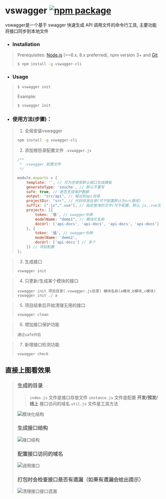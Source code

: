 # vswagger [![npm package](https://img.shields.io/npm/v/vue-cli.svg)](https://www.npmjs.com/package/vswagger-cli)
vswagger是一个基于 swagger 快速生成 API 调用文件的命令行工具, 主要功能将接口同步到本地文件

* ### Installation
> Prerequisites: [Node.js](https://nodejs.org/en/) (>=6.x, 8.x preferred), npm version 3+ and [Git](https://git-scm.com/).
>
> ``` bash
> $ npm install -g vswagger-cli
> ```

* ### Usage

> ``` bash
> $ vswagger init
> ```
>
> Example:
>
> ``` bash
> $ vswagger init
> ```

* ### 使用方法(步骤)：
> 1. 全局安装vswagger
> ```bash
> npm install -g vswagger-cli
> ```
>
> 2. 添加根目录配置文件 `.vswagger.js`
>
>
> ```javascript
> /**
>  * .vswagger 配置文件
>  */
>
> module.exports = {
>     template: '', // 可为空使用默认接口生成模板
>     generateType: 'souche', // 默认不要写
>     safe: true, // 是否生成保护数据
>     output: "src/api", // 输出到api目录
>     projectDir: "src", // 代码存放目录(可不配置默认为src路径)
>     suffix: [".js",".vue"], // 指定查询的文件(可不配置，默认.js,.vue文件)
>     projects: [{
>         token: '值', // swagger令牌
>         modelName: "demo1", // 模块化名称
>         docUrl: ['api-docs', 'api-docs', 'api-docs', 'api-docs']  // swagger base-url
>     }, {
>         token: '值', // swagger令牌
>         modelName: 'demo2',
>         docUrl: ['api-docs'] // 多个
>     }] // 项目配置
> };
> ```


> 3. 生成接口
> ```
> vswagger init
> ```

> 4. 只更新/生成某个模块的接口
> ```
> vswagger init 项目目录(.vswagger.js目录) 模块名称(a模块,b模块,c模块)
> vswagger init ./ a
> ```

> 5. 项目结束后开始清理无用的接口
> ```
> vswagger clean
> ```

> 6. 增加接口保护功能
> ```
> 通过safe开启
> ```

> 7. 新增接口检测功能
> ```
> vswagger check
> ```

## 直接上图看效果
>
> ### 生成的目录
>
>>  `index.js` 文件是接口存放文件
>>  `instance.js` 文件是配置 **开发/预发/线上** 接口访问的域名
>>  `util.js` 文件是工具方法
>
>![ 模块化结构](http://img.souche.com/f2e/0bff8842e501170d9438c808d0b1ca31.jpg)
>
> ### 生成接口结构
>
>![ 接口结构](http://img.souche.com/f2e/f992480ebdbe4e9b658dfa23789fcf75.jpg)
>
> ### 配置接口访问的域名
>
> ![调用接口](http://img.souche.com/f2e/e6f71d290ad74e49d16044747cb178f5.jpg)
>
> ### 打包时会检查接口是否有遗漏（如果有遗漏会给出提示）
>
>![ 清理接口接口遗漏](http://img.souche.com/f2e/534d2efa951f3342a200ac89cd9de3c2.jpg)

